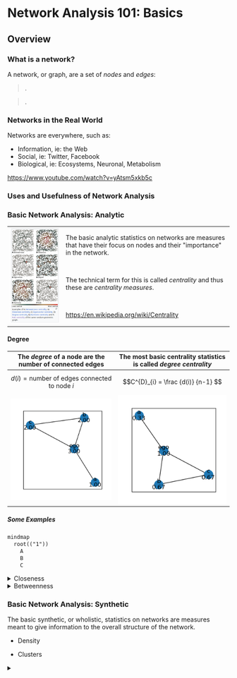 # Network Analysis 101: Basics

## Overview


### What is a network?

A network, or graph, are a set of *nodes* and *edges*:

> .

> .

### Networks in the Real World

Networks are everywhere, such as:

- Information, ie: the Web
- Social, ie: Twitter, Facebook
- Biological, ie: Ecosystems, Neuronal, Metabolism

https://www.youtube.com/watch?v=yAtsm5xkb5c

### Uses and Usefulness of Network Analysis


### Basic Network Analysis: Analytic

<table>
  <tr>
    <td><img src="network-centralities.png" alt="Common Centrality Measures" width="576"/></td>
    <td>
    <p>The basic analytic statistics on networks are measures that have their focus on nodes and their "importance" in the network.</p>
    <br>
    <p>The technical term for this is called <i>centrality</i> and thus these are <i>centrality measures</i>.</p>
    <br>
<p><a href="https://en.wikipedia.org/wiki/Centrality">https://en.wikipedia.org/wiki/Centrality</a></p>
    </td>
  </tr>
</table>

#### Degree

|The *degree* of a node are the number of connected edges|The most basic centrality statistics is called *degree centrality*|
|---|---|
|$$d(i) = \text{number of edges connected to node} \ i$$|$$C^{D}_{i} = \frac {d(i)} {n-1} $$|
|![Degrees](net-basic-001-degrees.png)|![Degree Centrality](net-basic-001-degree_centrality.png)|


##### Some Examples

```mermaid
mindmap
  root(("1"))
    A
    B
    C
```

<details>
<summary>Closeness</summary>
</details>

<details>
<summary>Betweenness</summary>
</details>


### Basic Network Analysis: Synthetic

The basic synthetic, or wholistic, statistics on networks are measures meant to give information to the overall structure of the network.

- Density

- Clusters






<details>
<summary></summary>
</details>
